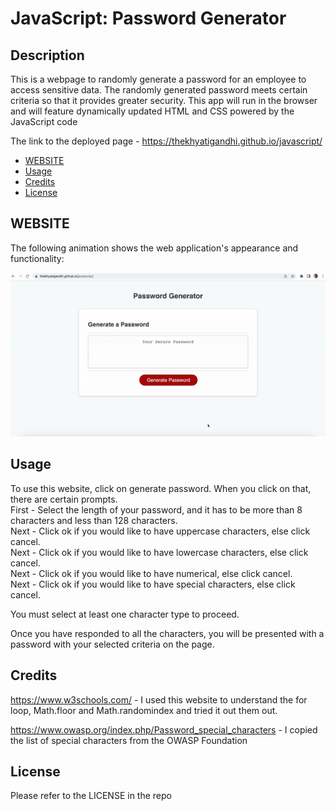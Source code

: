 # JavaScript: Password Generator

## Description

This is a webpage to randomly generate a password for an employee to access sensitive data. The randomly generated password meets certain criteria so that it provides greater security. This app will run in the browser and will feature dynamically updated HTML and CSS powered by the JavaScript code

The link to the deployed page - https://thekhyatigandhi.github.io/javascript/

- [WEBSITE](#WEBSITE)
- [Usage](#usage)
- [Credits](#credits)
- [License](#license)

## WEBSITE

The following animation shows the web application's appearance and functionality:

![portfolio demo](./Assets/Password-Generator.gif)

## Usage

To use this website, click on generate password. When you click on that, there are certain prompts.<br />
First - Select the length of your password, and it has to be more than 8 characters and less than 128 characters.<br />
Next - Click ok if you would like to have uppercase characters, else click cancel.<br />
Next - Click ok if you would like to have lowercase characters, else click cancel.<br />
Next - Click ok if you would like to have numerical, else click cancel.<br />
Next - Click ok if you would like to have special characters, else click cancel.<br />

You must select at least one character type to proceed.

Once you have responded to all the characters, you will be presented with a password with your selected criteria on the page.

## Credits

https://www.w3schools.com/ - I used this website to understand the for loop, Math.floor and Math.randomindex and tried it out them out.

https://www.owasp.org/index.php/Password_special_characters - I copied the list of special characters from the OWASP Foundation

## License

Please refer to the LICENSE in the repo
